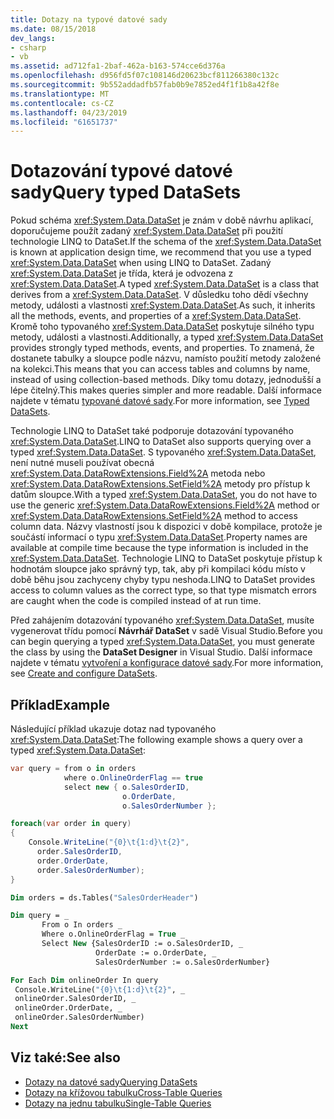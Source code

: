 ```yaml
---
title: Dotazy na typové datové sady
ms.date: 08/15/2018
dev_langs:
- csharp
- vb
ms.assetid: ad712fa1-2baf-462a-b163-574cce6d376a
ms.openlocfilehash: d956fd5f07c108146d20623bcf811266380c132c
ms.sourcegitcommit: 9b552addadfb57fab0b9e7852ed4f1f1b8a42f8e
ms.translationtype: MT
ms.contentlocale: cs-CZ
ms.lasthandoff: 04/23/2019
ms.locfileid: "61651737"
---
```

# <a name="query-typed-datasets"></a><span data-ttu-id="20b86-102">Dotazování typové datové sady</span><span class="sxs-lookup"><span data-stu-id="20b86-102">Query typed DataSets</span></span>

<span data-ttu-id="20b86-103">Pokud schéma <xref:System.Data.DataSet> je znám v době návrhu aplikací, doporučujeme použít zadaný <xref:System.Data.DataSet> při použití technologie LINQ to DataSet.</span><span class="sxs-lookup"><span data-stu-id="20b86-103">If the schema of the <xref:System.Data.DataSet> is known at application design time, we recommend that you use a typed <xref:System.Data.DataSet> when using LINQ to DataSet.</span></span> <span data-ttu-id="20b86-104">Zadaný <xref:System.Data.DataSet> je třída, která je odvozena z <xref:System.Data.DataSet>.</span><span class="sxs-lookup"><span data-stu-id="20b86-104">A typed <xref:System.Data.DataSet> is a class that derives from a <xref:System.Data.DataSet>.</span></span> <span data-ttu-id="20b86-105">V důsledku toho dědí všechny metody, události a vlastnosti <xref:System.Data.DataSet>.</span><span class="sxs-lookup"><span data-stu-id="20b86-105">As such, it inherits all the methods, events, and properties of a <xref:System.Data.DataSet>.</span></span> <span data-ttu-id="20b86-106">Kromě toho typovaného <xref:System.Data.DataSet> poskytuje silného typu metody, události a vlastnosti.</span><span class="sxs-lookup"><span data-stu-id="20b86-106">Additionally, a typed <xref:System.Data.DataSet> provides strongly typed methods, events, and properties.</span></span> <span data-ttu-id="20b86-107">To znamená, že dostanete tabulky a sloupce podle názvu, namísto použití metody založené na kolekci.</span><span class="sxs-lookup"><span data-stu-id="20b86-107">This means that you can access tables and columns by name, instead of using collection-based methods.</span></span> <span data-ttu-id="20b86-108">Díky tomu dotazy, jednodušší a lépe čitelný.</span><span class="sxs-lookup"><span data-stu-id="20b86-108">This makes queries simpler and more readable.</span></span> <span data-ttu-id="20b86-109">Další informace najdete v tématu [typované datové sady](../../../../docs/framework/data/adonet/dataset-datatable-dataview/typed-datasets.md).</span><span class="sxs-lookup"><span data-stu-id="20b86-109">For more information, see [Typed DataSets](../../../../docs/framework/data/adonet/dataset-datatable-dataview/typed-datasets.md).</span></span>

<span data-ttu-id="20b86-110">Technologie LINQ to DataSet také podporuje dotazování typovaného <xref:System.Data.DataSet>.</span><span class="sxs-lookup"><span data-stu-id="20b86-110">LINQ to DataSet also supports querying over a typed <xref:System.Data.DataSet>.</span></span> <span data-ttu-id="20b86-111">S typovaného <xref:System.Data.DataSet>, není nutné museli používat obecná <xref:System.Data.DataRowExtensions.Field%2A> metoda nebo <xref:System.Data.DataRowExtensions.SetField%2A> metody pro přístup k datům sloupce.</span><span class="sxs-lookup"><span data-stu-id="20b86-111">With a typed <xref:System.Data.DataSet>, you do not have to use the generic <xref:System.Data.DataRowExtensions.Field%2A> method or <xref:System.Data.DataRowExtensions.SetField%2A> method to access column data.</span></span> <span data-ttu-id="20b86-112">Názvy vlastností jsou k dispozici v době kompilace, protože je součástí informací o typu <xref:System.Data.DataSet>.</span><span class="sxs-lookup"><span data-stu-id="20b86-112">Property names are available at compile time because the type information is included in the <xref:System.Data.DataSet>.</span></span> <span data-ttu-id="20b86-113">Technologie LINQ to DataSet poskytuje přístup k hodnotám sloupce jako správný typ, tak, aby při kompilaci kódu místo v době běhu jsou zachyceny chyby typu neshoda.</span><span class="sxs-lookup"><span data-stu-id="20b86-113">LINQ to DataSet provides access to column values as the correct type, so that type mismatch errors are caught when the code is compiled instead of at run time.</span></span>

<span data-ttu-id="20b86-114">Před zahájením dotazování typovaného <xref:System.Data.DataSet>, musíte vygenerovat třídu pomocí **Návrhář DataSet** v sadě Visual Studio.</span><span class="sxs-lookup"><span data-stu-id="20b86-114">Before you can begin querying a typed <xref:System.Data.DataSet>, you must generate the class by using the **DataSet Designer** in Visual Studio.</span></span> <span data-ttu-id="20b86-115">Další informace najdete v tématu [vytvoření a konfigurace datové sady](/visualstudio/data-tools/create-and-configure-datasets-in-visual-studio).</span><span class="sxs-lookup"><span data-stu-id="20b86-115">For more information, see [Create and configure DataSets](/visualstudio/data-tools/create-and-configure-datasets-in-visual-studio).</span></span>

## <a name="example"></a><span data-ttu-id="20b86-116">Příklad</span><span class="sxs-lookup"><span data-stu-id="20b86-116">Example</span></span>

<span data-ttu-id="20b86-117">Následující příklad ukazuje dotaz nad typovaného <xref:System.Data.DataSet>:</span><span class="sxs-lookup"><span data-stu-id="20b86-117">The following example shows a query over a typed <xref:System.Data.DataSet>:</span></span>

```csharp
var query = from o in orders
            where o.OnlineOrderFlag == true
            select new { o.SalesOrderID,
                         o.OrderDate,
                         o.SalesOrderNumber };

foreach(var order in query)
{
    Console.WriteLine("{0}\t{1:d}\t{2}",
      order.SalesOrderID,
      order.OrderDate,
      order.SalesOrderNumber);
}
```

```vb
Dim orders = ds.Tables("SalesOrderHeader")

Dim query = _
       From o In orders _
       Where o.OnlineOrderFlag = True _
       Select New {SalesOrderID := o.SalesOrderID, _
                   OrderDate := o.OrderDate, _
                   SalesOrderNumber := o.SalesOrderNumber}

For Each Dim onlineOrder In query
 Console.WriteLine("{0}\t{1:d}\t{2}", _
 onlineOrder.SalesOrderID, _
 onlineOrder.OrderDate, _
 onlineOrder.SalesOrderNumber)
Next
```

## <a name="see-also"></a><span data-ttu-id="20b86-118">Viz také:</span><span class="sxs-lookup"><span data-stu-id="20b86-118">See also</span></span>

- [<span data-ttu-id="20b86-119">Dotazy na datové sady</span><span class="sxs-lookup"><span data-stu-id="20b86-119">Querying DataSets</span></span>](../../../../docs/framework/data/adonet/querying-datasets-linq-to-dataset.md)
- [<span data-ttu-id="20b86-120">Dotazy na křížovou tabulku</span><span class="sxs-lookup"><span data-stu-id="20b86-120">Cross-Table Queries</span></span>](../../../../docs/framework/data/adonet/cross-table-queries-linq-to-dataset.md)
- [<span data-ttu-id="20b86-121">Dotazy na jednu tabulku</span><span class="sxs-lookup"><span data-stu-id="20b86-121">Single-Table Queries</span></span>](../../../../docs/framework/data/adonet/single-table-queries-linq-to-dataset.md)
